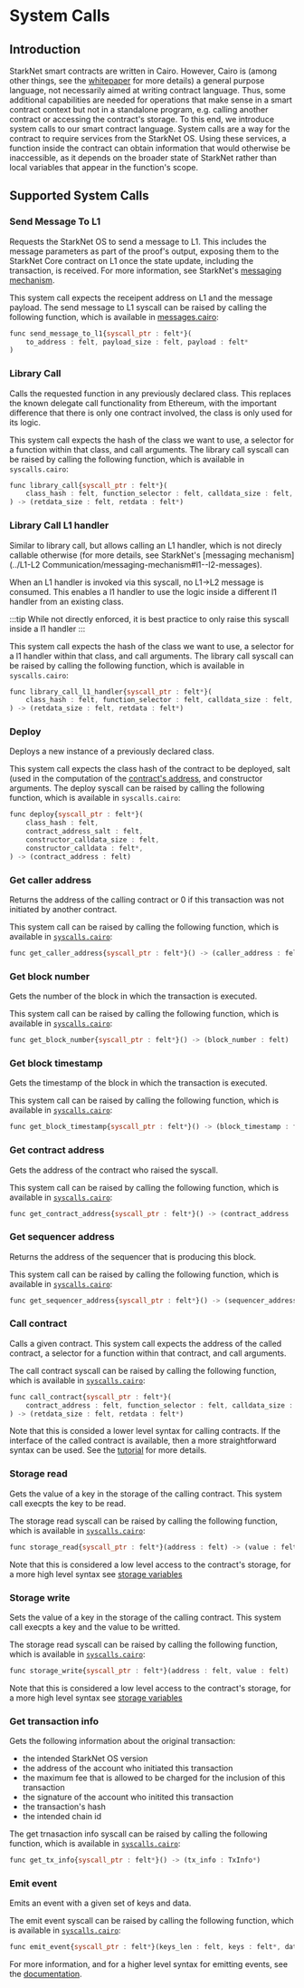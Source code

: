 # System Calls

## Introduction

StarkNet smart contracts are written in Cairo. However, Cairo is (among other things, see the [whitepaper](https://eprint.iacr.org/2021/1063.pdf) for more details) a general purpose language, not necessarily aimed at writing contract language. Thus, some additional capabilities are needed for operations that make sense in a smart contract context but not in a standalone program, e.g. calling another contract or accessing the contract's storage. To this end, we introduce system calls to our smart contract language. System calls are a way for the contract to require services from the StarkNet OS. Using these services, a function inside the contract can obtain information that would otherwise be inaccessible, as it depends on the broader state of StarkNet rather than local variables that appear in the function's scope.

## Supported System Calls

### Send Message To L1

Requests the StarkNet OS to send a message to L1. This includes the message parameters as part of the proof's output, exposing them to the StarkNet Core contract on L1 once the state update, including the transaction, is received. For more information, see StarkNet's [messaging mechanism](../L1-L2%20Communication/messaging-mechanism).

This system call expects the receipent address on L1 and the message payload. The send message to L1 syscall can be raised by calling the following function, which is available in [messages.cairo](https://github.com/starkware-libs/cairo-lang/blob/master/src/starkware/starknet/common/messages.cairo):

```js title="send_message_to_l1"
func send_message_to_l1{syscall_ptr : felt*}(
    to_address : felt, payload_size : felt, payload : felt*
)
```

### Library Call

Calls the requested function in any previously declared class. This replaces the known delegate call functionality from Ethereum, with the important difference that there is only one contract involved, the class is only used for its logic.

This system call expects the hash of the class we want to use, a selector for a function within that class, and call arguments. The library call syscall can be raised by calling the following function, which is available in `syscalls.cairo`:

```js title="library_call"
func library_call{syscall_ptr : felt*}(
    class_hash : felt, function_selector : felt, calldata_size : felt, calldata : felt*
) -> (retdata_size : felt, retdata : felt*)
```

### Library Call L1 handler

Similar to library call, but allows calling an L1 handler, which is not direcly callable otherwise (for more details, see StarkNet's [messaging mechanism](../L1-L2 Communication/messaging-mechanism#l1--l2-messages).

When an L1 handler is invoked via this syscall, no L1→L2 message is consumed. This enables a l1 handler to use the logic inside a different l1 handler from an existing class.

:::tip
While not directly enforced, it is best practice to only raise this syscall inside a l1 handler
:::

This system call expects the hash of the class we want to use, a selector for a l1 handler within that class, and call arguments. The library call syscall can be raised by calling the following function, which is available in `syscalls.cairo`:

```js title="library_call_l1_handler"
func library_call_l1_handler{syscall_ptr : felt*}(
    class_hash : felt, function_selector : felt, calldata_size : felt, calldata : felt*
) -> (retdata_size : felt, retdata : felt*)
```

### Deploy

Deploys a new instance of a previously declared class.

This system call expects the class hash of the contract to be deployed, salt (used in the computation of the [contract's address](./contract-address), and constructor arguments. The deploy syscall can be raised by calling the following function, which is available in `syscalls.cairo`:

```js title="deploy"
func deploy{syscall_ptr : felt*}(
    class_hash : felt,
    contract_address_salt : felt,
    constructor_calldata_size : felt,
    constructor_calldata : felt*,
) -> (contract_address : felt)
```

### Get caller address

Returns the address of the calling contract or 0 if this transaction was not initiated by another contract.

This system call can be raised by calling the following function, which is available in [`syscalls.cairo`](https://github.com/starkware-libs/cairo-lang/blob/2abd303e1808612b724bc1412b2b5babd04bb4e7/src/starkware/starknet/common/syscalls.cairo#L112):

```js title="get_caller_address"
func get_caller_address{syscall_ptr : felt*}() -> (caller_address : felt)
```

### Get block number

Gets the number of the block in which the transaction is executed.

This system call can be raised by calling the following function, which is available in [`syscalls.cairo`](https://github.com/starkware-libs/cairo-lang/blob/2abd303e1808612b724bc1412b2b5babd04bb4e7/src/starkware/starknet/common/syscalls.cairo#L161):

```js title="get_block_number"
func get_block_number{syscall_ptr : felt*}() -> (block_number : felt)
```

### Get block timestamp

Gets the timestamp of the block in which the transaction is executed.

This system call can be raised by calling the following function, which is available in [`syscalls.cairo`](https://github.com/starkware-libs/cairo-lang/blob/2abd303e1808612b724bc1412b2b5babd04bb4e7/src/starkware/starknet/common/syscalls.cairo#L210):

```js title="get_block_timestamp"
func get_block_timestamp{syscall_ptr : felt*}() -> (block_timestamp : felt)
```

### Get contract address

Gets the address of the contract who raised the syscall.

This system call can be raised by calling the following function, which is available in [`syscalls.cairo`](https://github.com/starkware-libs/cairo-lang/blob/2abd303e1808612b724bc1412b2b5babd04bb4e7/src/starkware/starknet/common/syscalls.cairo#L186):

```js title="get_contract_address"
func get_contract_address{syscall_ptr : felt*}() -> (contract_address : felt)
```

### Get sequencer address

Returns the address of the sequencer that is producing this block.

This system call can be raised by calling the following function, which is available in [`syscalls.cairo`](https://github.com/starkware-libs/cairo-lang/blob/2abd303e1808612b724bc1412b2b5babd04bb4e7/src/starkware/starknet/common/syscalls.cairo#L138):

```js title="get_sequencer_address"
func get_sequencer_address{syscall_ptr : felt*}() -> (sequencer_address : felt)
```

### Call contract

Calls a given contract. This system call expects the address of the called contract, a selector for a function within that contract, and call arguments.

The call contract syscall can be raised by calling the following function, which is available in [`syscalls.cairo`](https://github.com/starkware-libs/cairo-lang/blob/2abd303e1808612b724bc1412b2b5babd04bb4e7/src/starkware/starknet/common/syscalls.cairo#L42):

```js title="call_contract"
func call_contract{syscall_ptr : felt*}(
    contract_address : felt, function_selector : felt, calldata_size : felt, calldata : felt*
) -> (retdata_size : felt, retdata : felt*)
```

Note that this is consided a lower level syntax for calling contracts. If the interface of the called contract is available, then a more straightforward syntax can be used. See the [tutorial](https://starknet.io/docs/hello_starknet/calling_contracts.html) for more details.

### Storage read

Gets the value of a key in the storage of the calling contract. This system call execpts the key to be read.

The storage read syscall can be raised by calling the following function, which is available in [`syscalls.cairo`](https://github.com/starkware-libs/cairo-lang/blob/2abd303e1808612b724bc1412b2b5babd04bb4e7/src/starkware/starknet/common/syscalls.cairo#L264):

```js title="storage_read"
func storage_read{syscall_ptr : felt*}(address : felt) -> (value : felt)
```

Note that this is considered a low level access to the contract's storage, for a more high level syntax see [storage variables](./contract-storage#storage-variables)

### Storage write

Sets the value of a key in the storage of the calling contract. This system call execpts a key and the value to be writted.

The storage read syscall can be raised by calling the following function, which is available in [`syscalls.cairo`](https://github.com/starkware-libs/cairo-lang/blob/2abd303e1808612b724bc1412b2b5babd04bb4e7/src/starkware/starknet/common/syscalls.cairo#L282):

```js title="storage_write"
func storage_write{syscall_ptr : felt*}(address : felt, value : felt)
```

Note that this is considered a low level access to the contract's storage, for a more high level syntax see [storage variables](./contract-storage#storage-variables)

### Get transaction info

Gets the following information about the original transaction:

- the intended StarkNet OS version
- the address of the account who initiated this transaction
- the maximum fee that is allowed to be charged for the inclusion of this transaction
- the signature of the account who initited this transaction
- the transaction's hash
- the intended chain id

The get trnasaction info syscall can be raised by calling the following function, which is available in [`syscalls.cairo`](https://github.com/starkware-libs/cairo-lang/blob/2abd303e1808612b724bc1412b2b5babd04bb4e7/src/starkware/starknet/common/syscalls.cairo#L351):

```js title="get_tx_info"
func get_tx_info{syscall_ptr : felt*}() -> (tx_info : TxInfo*)
```

### Emit event

Emits an event with a given set of keys and data.

The emit event syscall can be raised by calling the following function, which is available in [`syscalls.cairo`](https://github.com/starkware-libs/cairo-lang/blob/2abd303e1808612b724bc1412b2b5babd04bb4e7/src/starkware/starknet/common/syscalls.cairo#L301):

```js title="emit_event"
func emit_event{syscall_ptr : felt*}(keys_len : felt, keys : felt*, data_len : felt, data : felt*)
```

For more information, and for a higher level syntax for emitting events, see the [documentation](../Events/starknet-events).
